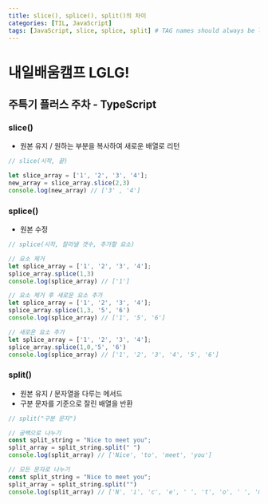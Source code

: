 ```yaml
---
title: slice(), splice(), split()의 차이
categories: [TIL, JavaScript]
tags: [JavaScript, slice, splice, split] # TAG names should always be lowercase
---
```


# 내일배움캠프 LGLG!

## 주특기 플러스 주차 - TypeScript

### slice()
- 원본 유지 / 원하는 부분을 복사하여 새로운 배열로 리턴
```js
// slice(시작, 끝)

let slice_array = ['1', '2', '3', '4'];
new_array = slice_array.slice(2,3) 
console.log(new_array) // ['3' , '4']
```

### splice()
- 원본 수정
```js
// splice(시작, 잘라낼 갯수, 추가할 요소)

// 요소 제거
let splice_array = ['1', '2', '3', '4'];
splice_array.splice(1,3) 
console.log(splice_array) // ['1']

// 요소 제거 후 새로운 요소 추가
let splice_array = ['1', '2', '3', '4'];
splice_array.splice(1,3, '5', '6') 
console.log(splice_array) // ['1', '5', '6']

// 새로운 요소 추가
let splice_array = ['1', '2', '3', '4'];
splice_array.splice(1,0,'5', '6')
console.log(splice_array) // ['1', '2', '3', '4', '5', '6']
```

### split()
- 원본 유지 / 문자열을 다루는 메서드
- 구분 문자를 기준으로 잘린 배열을 반환

```js
// split("구분 문자")

// 공백으로 나누기
const split_string = "Nice to meet you";
split_array = split_string.split(" ")
console.log(split_array) // ['Nice', 'to', 'meet', 'you']

// 모든 문자로 나누기
const split_string = "Nice to meet you";
split_array = split_string.split("")
console.log(split_array) // ['N', 'i', 'c', 'e', ' ', 't', 'o', ' ', 'm', 'e', 'e', 't', ' ', 'y', 'o', 'u']
```